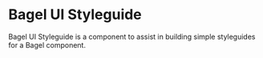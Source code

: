 # Bagel UI Styleguide

Bagel UI Styleguide is a component to assist in building simple styleguides for a Bagel component.
